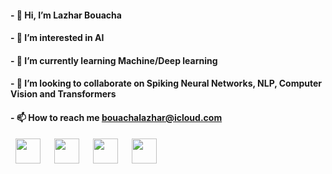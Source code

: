 #### - 👋 Hi, I’m Lazhar Bouacha
#### - 👀 I’m interested in AI
#### - 🌱 I’m currently learning Machine/Deep learning
#### - 💞️ I’m looking to collaborate on Spiking Neural Networks, NLP, Computer Vision and Transformers
#### - 📫 How to reach me bouachalazhar@icloud.com

<!---
bouachalazhar/bouachalazhar is a ✨ special ✨ repository because its `README.md` (this file) appears on your GitHub profile.
You can click the Preview link to take a look at your changes.
-->

&nbsp;
[<img width="auto" height="40" src="https://user-images.githubusercontent.com/78004884/184871886-684aa9d8-44e9-4bc3-b007-3307fa1409d9.png" />](https://www.linkedin.com/in/bouachalazhar/) 
&emsp;
[<img width="auto" height="40" src="https://user-images.githubusercontent.com/78004884/184872213-d39d0096-0d6b-4418-9400-1e5ec5fe0651.png" />](https://stackoverflow.com/users/13450899/bouachalazhar)
&emsp;
[<img width="auto" height="40" src="https://user-images.githubusercontent.com/78004884/184872408-31961c73-b58a-4a34-b3aa-486706e66172.png" />](https://www.kaggle.com/bouachalazhar)
&emsp;
[<img width="auto" height="40" src="https://media-exp1.licdn.com/dms/image/D4E2DAQE0-MPIZbdZ2A/profile-treasury-image-shrink_800_800/0/1663943080594?e=1664550000&v=beta&t=JtM4lDBSRQNGNTCs6LopdXGEttSVZekQe4mppGyA8eQ" />](https://lazharbouachai.web.app/)



